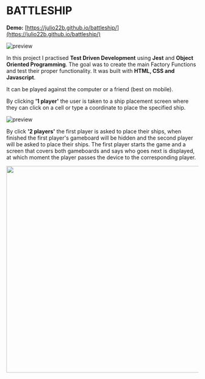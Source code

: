 # BATTLESHIP

**Demo:** [https://julio22b.github.io/battleship/](https://julio22b.github.io/battleship/)

![preview](https://github.com/julio22b/battleship/blob/master/dist/img/start-screen2.png)

In this project I practised **Test Driven Development** using **Jest** and **Object Oriented Programming**. The goal was to create the main Factory Functions and test their proper functionality. It was built with **HTML, CSS and Javascript**. 

It can be played against the computer or a friend (best on mobile).

By clicking **'1 player'** the user is taken to a ship placement screen where they can click on a cell or type a coordinate to place the specified ship.

![preview](https://github.com/julio22b/battleship/blob/master/dist/img/preview-one-player.gif)

By click **'2 players'** the first player is asked to place their ships, when finished the first player's gameboard will be hidden and the second player will be asked to place their ships. The first player starts the game and a screen that covers both gameboards and says who goes next is displayed, at which moment the player passes the device to the corresponding player.

<img src="https://github.com/julio22b/battleship/blob/master/dist/img/preview-2-players.gif" height="540px">
